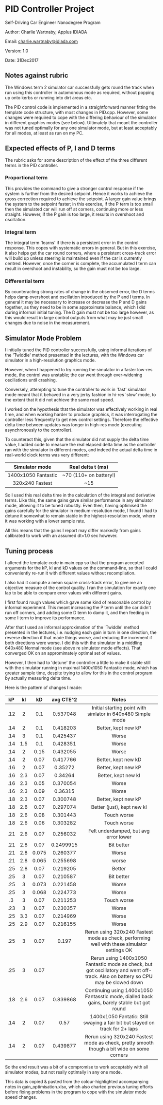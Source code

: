 # PID Controller Project

Self-Driving Car Engineer Nanodegree Program

Author: Charlie Wartnaby, Applus IDIADA

Email: charlie.wartnaby@idiada.com

Version: 1.0

Date: 31Dec2017

## Notes against rubric

The Windows term 2 simulator car successfully gets round the track when run
using this controller in automonous mode as required, without popping up onto
kerbs or running into dirt areas etc.

The PID control code is implemented in a straightforward manner fitting the
template code structure, with most changes in PID.cpp. However, some changes
were required to cope with the differing behaviour of the simulator in
different graphics modes (see below). Ultimately that meant the controller
was not tuned optimally for any one simulator mode, but at least acceptably
for all modes, at least as run on my PC.

## Expected effects of P, I and D terms

The rubric asks for some description of the effect of the three different
terms in the PID controller.

### Proportional term

This provides the command to give a stronger control response if the system
is further from the desired setpoint. Hence it works to achieve the gross
correction required to achieve the setpoint. A larger gain value brings the system
to the setpoint faster; in this exercise, if the P term is too small
then the simulated car will run off at corners, continuing more or less
straight. However, if the P gain is too large, it results in overshoot
and oscillation.

### Integral term

The integral term 'learns' if there is a persistent error in the control
response. This copes with systematic errors in general. But in this exercise,
it also helps get the car round corners, where a persistent cross-track
error will build up unless steering is maintained even if the car is
currently centred. However, once the corner is complete, the accumulated
I term can result in overshoot and instability, so the gain must not be
too large.

### Differential term

By counteracting strong rates of change in the observed error, the D
terms helps damp overshoot and oscillation introduced by the P and I terms.
In general it may be necessary to increase or decrease the P and D gains
together, as they need to be in some approximate balance, which I did during
informal initial tuning. The D gain must not be too large however, as this
would result in large control outputs from what may be just small changes
due to noise in the measurement.

## Simulator Mode Problem

I initially tuned the PID controller successfully, using informal iterations
of the 'Twiddle' method presented in the lectures, with the Windows car
simulator in a high-resolution graphics mode.

However, when I happened to try running the simulator in a faster low-res
mode, the control was unstable; the car went through ever-widening
oscillations until crashing.

Conversely, attempting to tune the controller to work in 'fast' simulator
mode meant that it behaved in a very jerky fashion in hi-res 'slow' mode,
to the extent that it did not achieve the same road speed.

I worked on the hypothesis that the simulator was effectively working
in real time, and when working harder to produce graphics, it was
interrogating the controller less frequently to get new control settings.
Therefore the effective delta time between updates was longer in high-res
mode (executing asynchronously to the controller).

To counteract this, given that the simulator did not supply the delta
time value, I added code to measure the real elapsed delta time
as the controller ran with the simulator in different modes, and indeed
the actual delta time in real-world clock terms was very different:

|    Simulator mode    |    Real delta t (ms)   |
|:--------------------:|:--------------------------:|
| 1400x1050 Fantastic  |   ~70 (110+ on battery!)   |
| 320x240 Fastest      |   ~15                      |

So I used this real delta time in the calculation of the integral
and derivative terms. Like this, the same gains gave similar performance
in any simulator mode, allowing it to be tuned robustly. Even then,
having optimised the gains carefully for the simulator in medium-resolution
mode, I found I had to detune it somewhat to remain stable in the
highest-resolution mode, where it was working with a lower sample rate.

All this means that the gains I report may differ markedly from gains
calibrated to work with an assumed dt=1.0 sec however.

## Tuning process

I altered the template code in main.cpp so that the program accepted
arguments for the kP, kI and kD values on the command-line, so that
I could conveniently re-run it with different values without
recompilation.

I also had it compute a mean square cross-track error, to give me an
objective measure of the control quality. I ran the simulation for
exactly one lap to be able to compare error values with different gains.

I first found rough values which gave some kind of reasonable 
control by informal experiment. This meant increasing the P term until
the car didn't run off corners, and adding some D term to damp it,
and then feeding in some I term to improve its performance.

After that I used an informal approximation of the 'Twiddle' method
presented in the lectures, i.e. nudging each gain in turn in one
direction, the reverse direction if that made things worse, and reducing
the increment if both directions were worse. I did this with the
simulator in a middling 640x480 Normal mode (see above re simulator
mode effects). That converged OK on an appromimately optimal set
of values.

However, I then had to 'detune' the controller a little to make it stable
still with the simulator running in maximal 1400x1050 Fantastic mode,
which has greater sample time, despite trying to allow for this in the
control program by actually measuring delta time.

Here is the pattern of changes I made:

| kP | kI| kD | avg CTE^2 | Notes |
|:----:|:----:|:----:|:-----------:|:-------:|
| .12 | 2 | 0.1 | 0.537048 | Initial starting point with simlator in 640x480 Simple mode |
| .14 | 2 | 0.1 | 0.418203 | Better, kept new kP |
| .14 | 3 | 0.1 | 0.425437 | Worse |
| .14 | 1.5 | 0.1 | 0.428351 | Worse |
| .14 | 2 | 0.15 | 0.432055 | Worse |
| .14 | 2 | 0.07 | 0.417766 | Better, kept new kD |
| .16 | 2 | 0.07 | 0.35272 | Better, kept new kP |
| .16 | 2.3 | 0.07 | 0.34264 | Better, kept new kI |
| .16 | 2.3 | 0.05 | 0.370054 | Worse |
| .16 | 2.3 | 0.09 | 0.36315 | Worse |
| .18 | 2.3 | 0.07 | 0.300748 | Better, kept new kP |
| .18 | 2.6 | 0.07 | 0.297074 | Better (just), kept new kI |
| .18 | 2.6 | 0.08 | 0.301443 | Touch worse |
| .18 | 2.6 | 0.06 | 0.303282 | Touch worse |
| .21 | 2.6 | 0.07 | 0.256032 | Felt underdamped, but avg error lower |
| .21 | 2.8 | 0.07 | 0.2499915 | Bit better |
| .21 | 2.8 | 0.075 | 0.260377 | Worse |
| .21 | 2.8 | 0.065 | 0.255698 | worse |
| .25 | 2.8 | 0.07 | 0.219205 | Better |
| .25 | 3 | 0.07 | 0.210587 | Bit better |
| .25 | 3 | 0.073 | 0.221458 | Worse |
| .25 | 3 | 0.068 | 0.224773 | Worse |
| .3 | 3 | 0.07 | 0.211253 | Touch worse |
| .23 | 3 | 0.07 | 0.230357 | Worse |
| .25 | 3.3 | 0.07 | 0.214969 | Worse |
| .25 | 2.9 | 0.07 | 0.216155 | Worse |
| .25 | 3 | 0.07 | 0.197 | Rerun using 320x240 Fastest mode as check, performing well with these simulator settings OK |
| .25 | 3 | 0.07 |  | Rerun using 1400x1050 Fantastic mode as check, but got oscillatory and went off-track. Also on battery so CPU may be slowed down |
| .18 | 2.6 | 0.07 | 0.839868 | Continuing using 1400x1050 Fantasstic mode, dialled back gains, barely stable but got round |
| .14 | 2 | 0.07 | 0.57 | 1400x1050 Fantatic: Still swaying a fair bit but stayed on track for 2+ laps |
| .14 | 2 | 0.07 | 0.439877 | Rerun using 320x240 Fastest mode as check, pretty smooth though a bit wide on some corners |

So the end result was a bit of a compromise to work acceptably with all
simulator modes, but not really optimally in any one mode.

This data is copied & pasted from the colour-highlighted accompanying notes in
gain_optimisation.xlsx, which also charted previous tuning efforts
before fixing problems in the program to cope with the simulator mode
speed changes.